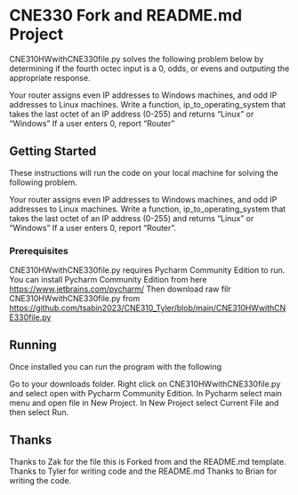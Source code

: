 # CNE330 Fork and README.md Project

CNE310HWwithCNE330file.py solves the following problem below by determining if the fourth octec input is a 0, odds, or evens and outputing the appropriate response. 

Your router assigns even IP addresses to Windows machines, and odd IP addresses to Linux machines.
Write a function, ip_to_operating_system that takes the last octet of an IP address (0-255) and returns “Linux” or
“Windows” If a user enters 0, report “Router”

## Getting Started

These instructions will run the code on your local machine for solving the following problem. 

Your router assigns even IP addresses to Windows machines, and odd IP addresses to Linux machines.
Write a function, ip_to_operating_system that takes the last octet of an IP address (0-255) and returns “Linux” or
“Windows” If a user enters 0, report “Router”.

### Prerequisites

CNE310HWwithCNE330file.py requires Pycharm Community Edition to run. You can install Pycharm Community Edition from here https://www.jetbrains.com/pycharm/
Then download raw filr CNE310HWwithCNE330file.py from https://github.com/tsabin2023/CNE310_Tyler/blob/main/CNE310HWwithCNE330file.py

## Running
Once installed you can run the program with the following 

Go to your downloads folder. Right click on CNE310HWwithCNE330file.py and select open with Pycharm Community Edition. In Pycharm select main menu and open file in New Project. In New Project select Current File and then select Run.  

## Thanks
Thanks to Zak for the file this is Forked from and the README.md template. Thanks to Tyler for writing code and the README.md Thanks to Brian for writing the code. 
